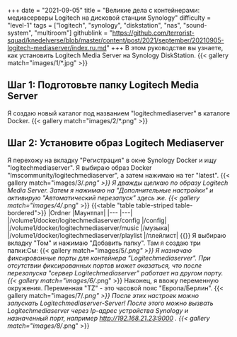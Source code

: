 +++
date = "2021-09-05"
title = "Великие дела с контейнерами: медиасерверы Logitech на дисковой станции Synology"
difficulty = "level-1"
tags = ["logitech", "synology", "diskstation", "nas", "sound-system", "multiroom"]
githublink = "https://github.com/terrorist-squad/knedelverse/blob/master/content/post/2021/september/20210905-logitech-mediaserver/index.ru.md"
+++
В этом руководстве вы узнаете, как установить Logitech Media Server на Synology DiskStation.
{{< gallery match="images/1/*.jpg" >}}

## Шаг 1: Подготовьте папку Logitech Media Server
Я создаю новый каталог под названием "logitechmediaserver" в каталоге Docker.
{{< gallery match="images/2/*.png" >}}

## Шаг 2: Установите образ Logitech Mediaserver
Я перехожу на вкладку "Регистрация" в окне Synology Docker и ищу "logitechmediaserver". Я выбираю образ Docker "lmscommunity/logitechmediaserver", а затем нажимаю на тег "latest".
{{< gallery match="images/3/*.png" >}}
Я дважды щелкаю по образу Logitech Media Server. Затем я нажимаю на "Дополнительные настройки" и активирую "Автоматический перезапуск" здесь же.
{{< gallery match="images/4/*.png" >}}
{{<table "table table-striped table-bordered">}}
|Ordner |Маунтпат|
|--- |---|
|/volume1/docker/logitechmediaserver/config |/config|
|/volume1/docker/logitechmediaserver/music |/музыка|
|/volume1/docker/logitechmediaserver/playlist |/плейлист|
{{</table>}}
Я выбираю вкладку "Том" и нажимаю "Добавить папку". Там я создаю три папки:См:
{{< gallery match="images/5/*.png" >}}
Я назначаю фиксированные порты для контейнера "Logitechmediaserver". При отсутствии фиксированных портов может оказаться, что после перезапуска "сервер Logitechmediaserver" работает на другом порту.
{{< gallery match="images/6/*.png" >}}
Наконец, я ввожу переменную окружения. Переменная "TZ" - это часовой пояс "Европа/Берлин".
{{< gallery match="images/7/*.png" >}}
После этих настроек можно запускать Logitechmediaserver-Server! После этого можно вызвать Logitechmediaserver через Ip-адрес устройства Synology и назначенный порт, например http://192.168.21.23:9000 .
{{< gallery match="images/8/*.png" >}}

